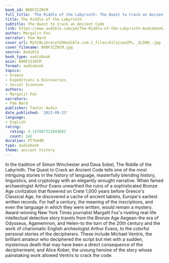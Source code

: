 ```yaml
---
book_id: B00F3IZ0CM
full_title: 'The Riddle of the Labyrinth: The Quest to Crack an Ancient Code'
title: The Riddle of the Labyrinth
subtitle: The Quest to Crack an Ancient Code
link: https://www.audible.com/pd/The-Riddle-of-the-Labyrinth-Audiobook/B00F3IZ0CM
author: Margalit Fox
narrator: Pam Ward
cover_url: My%20Library%20Audible.com-1_files/61lojzwzZPL._SL500_.jpg
cover_filename: B00F3IZ0CM.jpg
source: Audible
book_type: audiobook
asin: B00F3IZ0CM
format: audiobook
topics:
- Greece
- Expeditions & Discoveries
- Social Sciences
authors:
- Margalit Fox
narrators:
- Pam Ward
publisher: Tantor Audio
date_published: '2013-09-23'
language:
- English
rating:
  rating: 4.147887323943662
  count: 142
duration: PT7H44M
type: audiobook
theme: ancient history
---
```

In the tradition of Simon Winchester and Dava Sobel, The Riddle of the Labyrinth: The Quest to Crack an Ancient Code tells one of the most intriguing stories in the history of language, masterfully blending history, linguistics, and cryptology with an elegantly wrought narrative. When famed archaeologist Arthur Evans unearthed the ruins of a sophisticated Bronze Age civilization that flowered on Crete 1,000 years before Greece's Classical Age, he discovered a cache of ancient tablets, Europe's earliest written records. For half a century, the meaning of the inscriptions, and even the language in which they were written, would remain a mystery.
Award-winning New York Times journalist Margalit Fox's riveting real-life intellectual detective story travels from the Bronze Age Aegean-the era of Odysseus, Agamemnon, and Helen-to the turn of the 20th century and the work of charismatic English archeologist Arthur Evans, to the colorful personal stories of the decipherers. These include Michael Ventris, the brilliant amateur who deciphered the script but met with a sudden, mysterious death that may have been a direct consequence of the decipherment; and Alice Kober, the unsung heroine of the story whose painstaking work allowed Ventris to crack the code.
